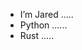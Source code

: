 - I’m Jared .....
- Python ......
- Rust .....

<!---
Jared033/Jared033 is a ✨ special ✨ repository because its `README.md` (this file) appears on your GitHub profile.
You can click the Preview link to take a look at your changes.
--->
